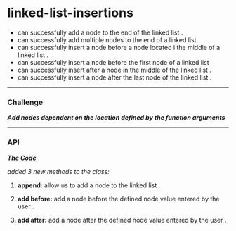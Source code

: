 # linked-list-insertions

- can successfully add a node to the end of the linked list .
- can successfully add multiple nodes to the end of a linked list .
- can successfully insert a node before a node located i the middle of a linked list .
- can successfully insert a node before the first node of a linked list
- can successfully insert after a node in the middle of the linked list .
- can successfully insert a node after the last node of the linked list .

---
### Challenge

***Add nodes dependent on the location defined by the function arguments***

---
### API

***[The Code](linked_list/linked.py)***


*added 3 new methods to the class:*

1. **append:** allow us to add a node to the linked list .

2. **add before:** add a node before the defined node value entered by the user .

3. **add after:** add a node after the defined node value entered by the user .
